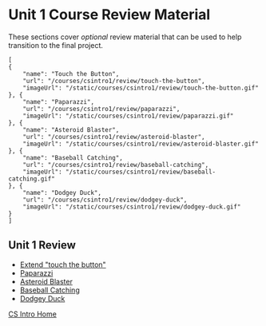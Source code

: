 # Unit 1 Course Review Material

These sections cover *optional* review material that can be used to help transition to the final project.

```codecard
[
{
    "name": "Touch the Button",
    "url": "/courses/csintro1/review/touch-the-button",
    "imageUrl": "/static/courses/csintro1/review/touch-the-button.gif"
}, {
    "name": "Paparazzi",
    "url": "/courses/csintro1/review/paparazzi",
    "imageUrl": "/static/courses/csintro1/review/paparazzi.gif"
}, {
    "name": "Asteroid Blaster",
    "url": "/courses/csintro1/review/asteroid-blaster",
    "imageUrl": "/static/courses/csintro1/review/asteroid-blaster.gif"
}, {
    "name": "Baseball Catching",
    "url": "/courses/csintro1/review/baseball-catching",
    "imageUrl": "/static/courses/csintro1/review/baseball-catching.gif"
}, {
    "name": "Dodgey Duck",
    "url": "/courses/csintro1/review/dodgey-duck",
    "imageUrl": "/static/courses/csintro1/review/dodgey-duck.gif"
}
]
```

## Unit 1 Review

* [Extend "touch the button"](/courses/csintro1/review/touch-the-button)
* [Paparazzi](/courses/csintro1/review/paparazzi)
* [Asteroid Blaster](/courses/csintro1/review/asteroid-blaster)
* [Baseball Catching](/courses/csintro1/review/baseball-catching)
* [Dodgey Duck](/courses/csintro1/review/dodgey-duck)

[CS Intro Home](/courses/csintro1)
